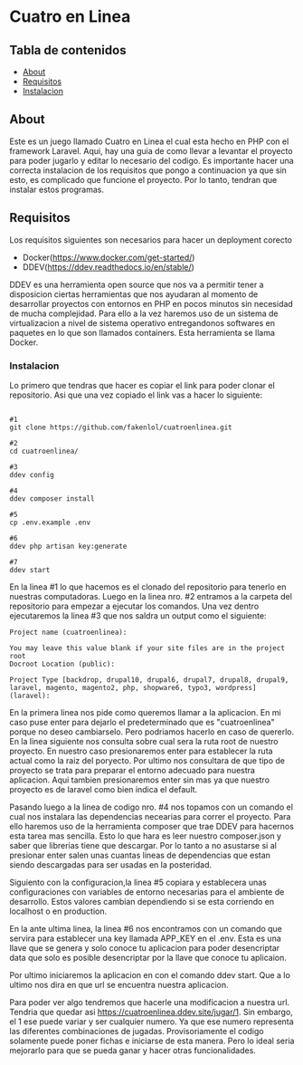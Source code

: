 # Cuatro en Linea

## Tabla de contenidos
- [About](#about)
- [Requisitos](#requisitos)
- [Instalacion](#instalacion)

## About <a name = "about"></a>

Este es un juego llamado Cuatro en Linea el cual esta hecho en PHP con el framework Laravel. Aqui, hay una guia de como llevar a levantar el proyecto para poder jugarlo y editar lo necesario del codigo. Es importante hacer una correcta instalacion de los requisitos que pongo a continuacion ya que sin esto, es complicado que funcione el proyecto. Por lo tanto, tendran que instalar estos programas.

## Requisitos <a name = "requisitos"></a>

Los requisitos siguientes son necesarios para hacer un deployment corecto

- Docker(https://www.docker.com/get-started/)
- DDEV(https://ddev.readthedocs.io/en/stable/)

DDEV es una herramienta open source que nos va a permitir tener a disposicion ciertas herramientas que nos ayudaran al momento de desarrollar proyectos con entornos en PHP en pocos minutos sin necesidad de mucha complejidad. Para ello a la vez haremos uso de un sistema de virtualizacion a nivel de sistema operativo entregandonos softwares en paquetes en lo que son llamados containers. Esta herramienta se llama Docker.

### Instalacion <a name = "instalacion"></a>

Lo primero que tendras que hacer es copiar el link para poder clonar el repositorio. Asi que una vez copiado el link vas a hacer lo siguiente:

```shell

#1
git clone https://github.com/fakenlol/cuatroenlinea.git

#2
cd cuatroenlinea/

#3
ddev config

#4
ddev composer install

#5
cp .env.example .env

#6
ddev php artisan key:generate

#7
ddev start
```

En la linea #1 lo que hacemos es el clonado del repositorio para tenerlo en nuestras computadoras. Luego en la linea nro. #2 entramos a la carpeta del repositorio para empezar a ejecutar los comandos. Una vez dentro ejecutaremos la linea #3 que nos saldra un output como el siguiente:

```shell
Project name (cuatroenlinea):

You may leave this value blank if your site files are in the project root 
Docroot Location (public):

Project Type [backdrop, drupal10, drupal6, drupal7, drupal8, drupal9, laravel, magento, magento2, php, shopware6, typo3, wordpress] (laravel):
```

En la primera linea nos pide como queremos llamar a la aplicacion. En mi caso puse enter para dejarlo el predeterminado que es "cuatroenlinea" porque no deseo cambiarselo. Pero podriamos hacerlo en caso de quererlo. En la linea siguiente nos consulta sobre cual sera la ruta root de nuestro proyecto. En nuestro caso presionaremos enter para establecer la ruta actual como la raiz del poryecto. Por ultimo nos consultara de que tipo de proyecto se trata para preparar el entorno adecuado para nuestra aplicacion. Aqui tambien presionaremos enter sin mas ya que nuestro proyecto es de laravel como bien indica el default.

Pasando luego a la linea de codigo nro. #4 nos topamos con un comando el cual nos instalara las dependencias necearias para correr el proyecto. Para ello haremos uso de la herramienta composer que trae DDEV para hacernos esta tarea mas sencilla. Esto lo que hara es leer nuestro composer.json y saber que librerias tiene que descargar. Por lo tanto a no asustarse si al presionar enter salen unas cuantas lineas de dependencias que estan siendo descargadas para ser usadas en la posteridad.

Siguiento con la configuracion,la linea #5 copiara y establecera unas configuraciones con variables de entorno necesarias para el ambiente de desarrollo. Estos valores cambian dependiendo si se esta corriendo en localhost o en production.

En la ante ultima linea, la linea #6 nos encontramos con un comando que servira para establecer una key llamada APP_KEY en el .env. Esta es una llave que se genera y solo conoce tu aplicacion para poder desencriptar data que solo es posible desencriptar por la llave que conoce tu aplicaion.

Por ultimo iniciaremos la aplicacion en con el comando ddev start. Que a lo ultimo nos dira en que url se encuentra nuestra aplicacion.

Para poder ver algo tendremos que hacerle una modificacion a nuestra url. Tendria que quedar asi https://cuatroenlinea.ddev.site/jugar/1. Sin embargo, el 1 ese puede variar y ser cualquier numero. Ya que ese numero representa las diferentes combinaciones de jugadas. Provisoriamente el codigo solamente puede poner fichas e iniciarse de esta manera. Pero lo ideal seria mejorarlo para que se pueda ganar y hacer otras funcionalidades.
